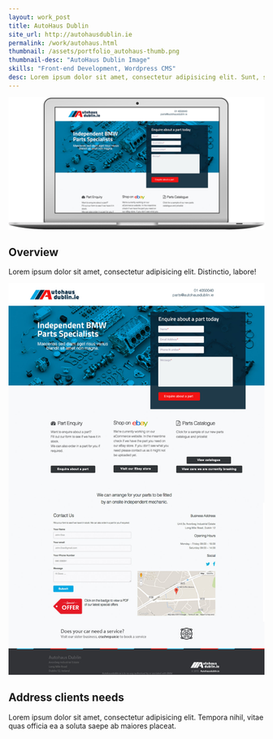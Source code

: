 ```yaml
---
layout: work_post
title: AutoHaus Dublin 
site_url: http://autohausdublin.ie
permalink: /work/autohaus.html
thumbnail: /assets/portfolio_autohaus-thumb.png
thumbnail-desc: "AutoHaus Dublin Image"
skills: "Front-end Development, Wordpress CMS"
desc: Lorem ipsum dolor sit amet, consectetur adipisicing elit. Sunt, suscipit.
---
```


<img src="/assets/macbook-air-autohaus.png" alt="">

## Overview 

Lorem ipsum dolor sit amet, consectetur adipisicing elit. Distinctio, labore!

<img src="/assets/portfolio_autohaus-full.jpg" alt="">

## Address clients needs

Lorem ipsum dolor sit amet, consectetur adipisicing elit. Tempora nihil, vitae quas officia ea a soluta saepe ab maiores placeat.